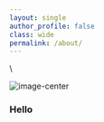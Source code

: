```yaml
---
layout: single
author_profile: false
class: wide
permalink: /about/
---
```


\

![image-center](/assets/images/filename.jpg)

### Hello
